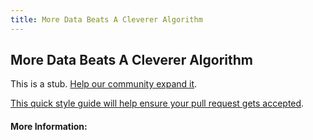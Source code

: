 ```yaml
---
title: More Data Beats A Cleverer Algorithm
---
```


## More Data Beats A Cleverer Algorithm

This is a stub. [Help our community expand it](https://github.com/freecodecamp/guides/tree/master/src/pages/articles/machine-learning/principles/more-data-beats-a-cleverer-algorithm/index.md).

[This quick style guide will help ensure your pull request gets accepted](https://github.com/freeCodeCamp/guides/blob/master/README.md).

<!-- The article goes here, in GitHub-flavored Markdown. Feel free to add YouTube videos, images, and CodePen/JSBin embeds  -->

#### More Information:
<!-- Please add any articles you think might be helpful to read before writing the article -->


